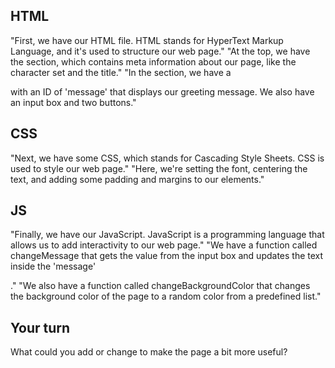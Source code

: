 ## HTML
"First, we have our HTML file. HTML stands for HyperText Markup Language, and it's used to structure our web page."
"At the top, we have the <head> section, which contains meta information about our page, like the character set and the title."
"In the <body> section, we have a <div> with an ID of 'message' that displays our greeting message. We also have an input box and two buttons."

## CSS
"Next, we have some CSS, which stands for Cascading Style Sheets. CSS is used to style our web page."
"Here, we're setting the font, centering the text, and adding some padding and margins to our elements."

## JS
"Finally, we have our JavaScript. JavaScript is a programming language that allows us to add interactivity to our web page."
"We have a function called changeMessage that gets the value from the input box and updates the text inside the 'message' <div>."
"We also have a function called changeBackgroundColor that changes the background color of the page to a random color from a predefined list."

## Your turn

What could you add or change to make the page a bit more useful?